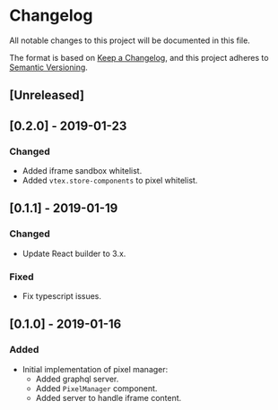 # Changelog
All notable changes to this project will be documented in this file.

The format is based on [Keep a Changelog](https://keepachangelog.com/en/1.0.0/),
and this project adheres to [Semantic Versioning](https://semver.org/spec/v2.0.0.html).

## [Unreleased]

## [0.2.0] - 2019-01-23
### Changed
- Added iframe sandbox whitelist.
- Added `vtex.store-components` to pixel whitelist.

## [0.1.1] - 2019-01-19
### Changed
- Update React builder to 3.x.
### Fixed
- Fix typescript issues.

## [0.1.0] - 2019-01-16
### Added
- Initial implementation of pixel manager:
  * Added graphql server.
  * Added `PixelManager` component.
  * Added server to handle iframe content.
